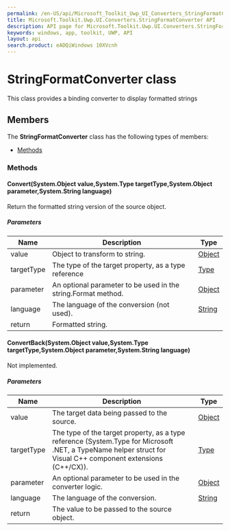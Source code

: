 ```yaml
---
permalink: /en-US/api/Microsoft_Toolkit_Uwp_UI_Converters_StringFormatConverter.htm
title: Microsoft.Toolkit.Uwp.UI.Converters.StringFormatConverter API 
description: API page for Microsoft.Toolkit.Uwp.UI.Converters.StringFormatConverter
keywords: windows, app, toolkit, UWP, API
layout: api
search.product: eADQiWindows 10XVcnh
---
```



# StringFormatConverter class

This class provides a binding converter to display formatted strings

## Members

The **StringFormatConverter** class has the following types of members:

* [Methods](#Methods)

### Methods

#### Convert(System.Object value,System.Type targetType,System.Object parameter,System.String language)

Return the formatted string version of the source object.

##### Parameters



| Name | Description | Type || --- | --- | --- || value | Object to transform to string. | [Object](https://msdn.microsoft.com/library/windows/apps/System.Object) || targetType | The type of the target property, as a type reference | [Type](https://msdn.microsoft.com/library/windows/apps/System.Type) || parameter | An optional parameter to be used in the string.Format method. | [Object](https://msdn.microsoft.com/library/windows/apps/System.Object) || language | The language of the conversion (not used). | [String](https://msdn.microsoft.com/library/windows/apps/System.String) || return |Formatted string. |




#### ConvertBack(System.Object value,System.Type targetType,System.Object parameter,System.String language)

Not implemented.

##### Parameters



| Name | Description | Type || --- | --- | --- || value | The target data being passed to the source. | [Object](https://msdn.microsoft.com/library/windows/apps/System.Object) || targetType | The type of the target property, as a type reference (System.Type for Microsoft .NET, a TypeName helper struct for Visual C++ component extensions (C++/CX)). | [Type](https://msdn.microsoft.com/library/windows/apps/System.Type) || parameter | An optional parameter to be used in the converter logic. | [Object](https://msdn.microsoft.com/library/windows/apps/System.Object) || language | The language of the conversion. | [String](https://msdn.microsoft.com/library/windows/apps/System.String) || return |The value to be passed to the source object. |



